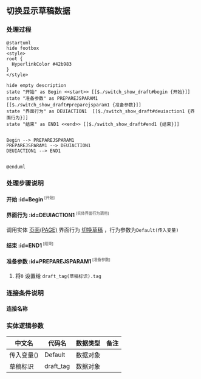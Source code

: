 ## 切换显示草稿数据 <!-- {docsify-ignore-all} -->

   

### 处理过程

```plantuml
@startuml
hide footbox
<style>
root {
  HyperlinkColor #42b983
}
</style>

hide empty description
state "开始" as Begin <<start>> [[$./switch_show_draft#begin {开始}]]
state "准备参数" as PREPAREJSPARAM1  [[$./switch_show_draft#preparejsparam1 {准备参数}]]
state "界面行为" as DEUIACTION1  [[$./switch_show_draft#deuiaction1 {界面行为}]]
state "结束" as END1 <<end>> [[$./switch_show_draft#end1 {结束}]]


Begin --> PREPAREJSPARAM1
PREPAREJSPARAM1 --> DEUIACTION1
DEUIACTION1 --> END1


@enduml
```


### 处理步骤说明

#### 开始 :id=Begin<sup class="footnote-symbol"> <font color=gray size=1>[开始]</font></sup>




#### 界面行为 :id=DEUIACTION1<sup class="footnote-symbol"> <font color=gray size=1>[实体界面行为调用]</font></sup>



调用实体 [页面(PAGE)](module/Wiki/article_page.md) 界面行为 [切换草稿](module/Wiki/article_page#界面行为) ，行为参数为`Default(传入变量)`

#### 结束 :id=END1<sup class="footnote-symbol"> <font color=gray size=1>[结束]</font></sup>




#### 准备参数 :id=PREPAREJSPARAM1<sup class="footnote-symbol"> <font color=gray size=1>[准备参数]</font></sup>



1. 将`0` 设置给  `draft_tag(草稿标识).tag`

### 连接条件说明
#### 连接名称 




### 实体逻辑参数

|    中文名   |    代码名    |  数据类型      |备注 |
| --------| --------| --------  | --------   |
|传入变量(<i class="fa fa-check"/></i>)|Default|数据对象||
|草稿标识|draft_tag|数据对象||
